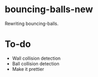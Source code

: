 # bouncing-balls-new
Rewriting bouncing-balls.

# To-do
* Wall collision detection
* Ball collision detection
* Make it prettier
